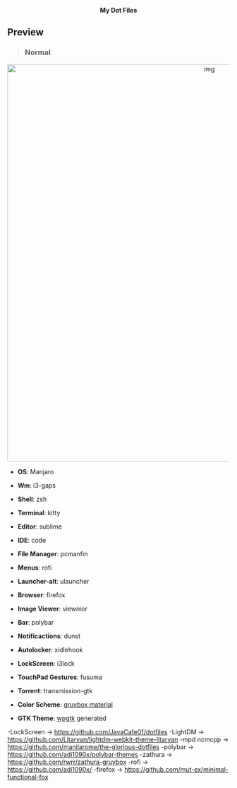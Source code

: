 <p align="center">
  <b>My Dot Files</b>
</p>

## Preview

> ### Normal

<p align="center">
<img src="https://imgur.com/8fq7O2M.jpg" alt="img" width="900px">
</p>

- **OS**: Manjaro
- **Wm**: i3-gaps
- **Shell**: zsh
- **Terminal**: kitty
- **Editor**: sublime
- **IDE**: code
- **File Manager**: pcmanfm
- **Menus**: rofi
- **Launcher-alt**: ulauncher
- **Browser**: firefox
- **Image Viewer**: viewnior
- **Bar**: polybar
- **Notificactions**: dunst
- **Autolocker**: xidlehook
- **LockScreen**: i3lock
- **TouchPad Gestures**: fusuma

- **Torrent**: transmission-gtk

- **Color Scheme**: [gruvbox material](https://github.com/sainnhe/gruvbox-material)
- **GTK Theme**: [wpgtk](https://github.com/deviantfero/wpgtk) generated

-LockScreen -> https://github.com/JavaCafe01/dotfiles
-LightDM -> https://github.com/Litarvan/lightdm-webkit-theme-litarvan
-mpd ncmcpp -> https://github.com/manilarome/the-glorious-dotfiles
-polybar -> https://github.com/adi1090x/polybar-themes
-zathura -> https://github.com/rwrr/zathura-gruvbox
-rofi -> https://github.com/adi1090x/
-firefox -> https://github.com/mut-ex/minimal-functional-fox
